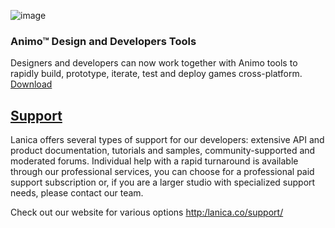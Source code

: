 
![image](http://lanica.co/wp-content/uploads/2013/07/AnimoGroupLogo.png)

### Animo™ Design and Developers Tools
Designers and developers can now work together with Animo tools to rapidly build, prototype, iterate, test and deploy games cross-platform.  [Download](http://lanica.co/members/signup/)


## [Support](http:/lanica.co/support/) 

Lanica offers several types of support for our developers: extensive API and product documentation, tutorials and samples, community-supported and moderated forums. Individual help with a rapid turnaround is available through our professional services, you can choose for a professional paid support subscription or, if you are a larger studio with specialized support needs, please contact our team.

Check out our website for various options [http:/lanica.co/support/](http:/lanica.co/support/)


